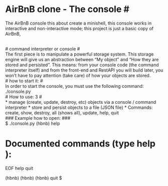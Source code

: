 # AirBnB clone - The console # <br> 
The AirBnB console this about create a minishell, this console works in interactive and non-interactive mode; this project is just a basic copy of AirBnB,

<br> 
# command interpreter or console # <br> 
The first piece is to manipulate a powerful storage system. This storage engine will give us an abstraction between “My object” and “How they are stored and persisted”. This means: from your console code (the command interpreter itself) and from the front-end and RestAPI you will build later, you won’t have to pay attention (take care) of how your objects are stored.

<br> 
# how to start it: # <br> 
In order to start the console, you must use the following command: ./console.py

<br> 
# How to use: 3 # <br> 
 * manage (create, update, destroy, etc) objects via a console / command interpreter
 * store and persist objects to a file (JSON file)
 * Commands: create, show, destroy, all (shows all), update, help, quit
 
<br> 
### Example how to open: ### <br> 
$ ./console.py
(hbnb) help

Documented commands (type help <topic>):
========================================
EOF  help  quit

(hbnb) 
(hbnb) 
(hbnb) quit
$
